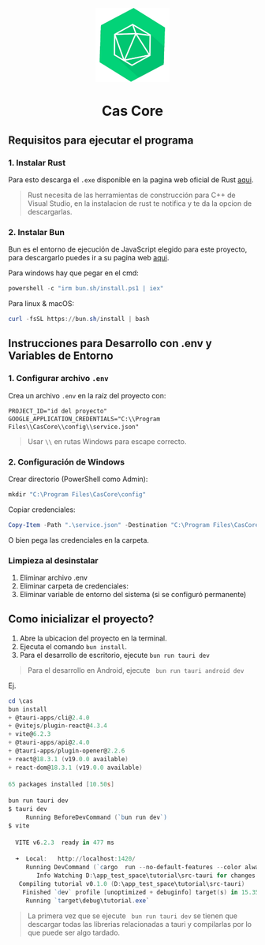 <p align="center">
    <img width="150" src="./public/logo.png" alt="logo">
</p>
<h1 align="center">Cas Core</h1>

## Requisitos para ejecutar el programa

### 1. Instalar Rust

Para esto descarga el `.exe` disponible en la pagina web oficial de Rust
[aqui](https://www.rust-lang.org/tools/install).

> Rust necesita de las herramientas de construcción para C++ de Visual Studio, en la instalacion de rust te notifica y te da la opcion de descargarlas.

### 2. Instalar Bun

Bun es el entorno de ejecución de JavaScript elegido para este proyecto, para descargarlo puedes ir a su pagina web [aqui](https://bun.sh/).

Para windows hay que pegar en el cmd:
```powershell
powershell -c "irm bun.sh/install.ps1 | iex"
```
Para linux & macOS:
```powershell
curl -fsSL https://bun.sh/install | bash
```

## Instrucciones para Desarrollo con .env y Variables de Entorno

### 1. Configurar archivo `.env`

Crea un archivo `.env` en la raíz del proyecto con:
```env
PROJECT_ID="id del proyecto"
GOOGLE_APPLICATION_CREDENTIALS="C:\\Program Files\\CasCore\\config\\service.json"
```
> Usar `\\` en rutas Windows para escape correcto.

### 2. Configuración de Windows

Crear directorio (PowerShell como Admin):
```powershell
mkdir "C:\Program Files\CasCore\config"
```

Copiar credenciales:
```powershell
Copy-Item -Path ".\service.json" -Destination "C:\Program Files\CasCore\config\"
```
O bien pega las credenciales en la carpeta.


### Limpieza al desinstalar
1. Eliminar archivo .env
2. Eliminar carpeta de credenciales:
3. Eliminar variable de entorno del sistema (si se configuró permanente)

## Como inicializar el proyecto?

1. Abre la ubicacion del proyecto en la terminal.
2. Ejecuta el comando `bun install`.
3. Para el desarrollo de escritorio, ejecute `bun run tauri dev`

> Para el desarrollo en Android, ejecute ` bun run tauri android dev`

Ej.
```powershell
cd \cas
bun install
+ @tauri-apps/cli@2.4.0
+ @vitejs/plugin-react@4.3.4
+ vite@6.2.3
+ @tauri-apps/api@2.4.0
+ @tauri-apps/plugin-opener@2.2.6
+ react@18.3.1 (v19.0.0 available)
+ react-dom@18.3.1 (v19.0.0 available)

65 packages installed [10.50s]

bun run tauri dev
$ tauri dev
     Running BeforeDevCommand (`bun run dev`)
$ vite

  VITE v6.2.3  ready in 477 ms

  ➜  Local:   http://localhost:1420/
     Running DevCommand (`cargo  run --no-default-features --color always --`)
        Info Watching D:\app_test_space\tutorial\src-tauri for changes...
   Compiling tutorial v0.1.0 (D:\app_test_space\tutorial\src-tauri)
    Finished `dev` profile [unoptimized + debuginfo] target(s) in 15.35s
     Running `target\debug\tutorial.exe`
```
> La primera vez que se ejecute ` bun run tauri dev` se tienen que descargar todas las librerias relacionadas a tauri y compilarlas por lo que puede ser algo tardado.